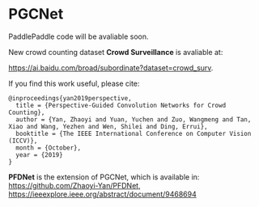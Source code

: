 # PGCNet
PaddlePaddle code will be avaliable soon.

New crowd counting dataset **Crowd Surveillance** is avaliable at:

https://ai.baidu.com/broad/subordinate?dataset=crowd_surv.

If you find this work useful, please cite:
```
@inproceedings{yan2019perspective,
  title = {Perspective-Guided Convolution Networks for Crowd Counting},
  author = {Yan, Zhaoyi and Yuan, Yuchen and Zuo, Wangmeng and Tan, Xiao and Wang, Yezhen and Wen, Shilei and Ding, Errui},
  booktitle = {The IEEE International Conference on Computer Vision (ICCV)},
  month = {October},
  year = {2019}
}
```

**PFDNet** is the extension of PGCNet, which is available in:
https://github.com/Zhaoyi-Yan/PFDNet, https://ieeexplore.ieee.org/abstract/document/9468694
